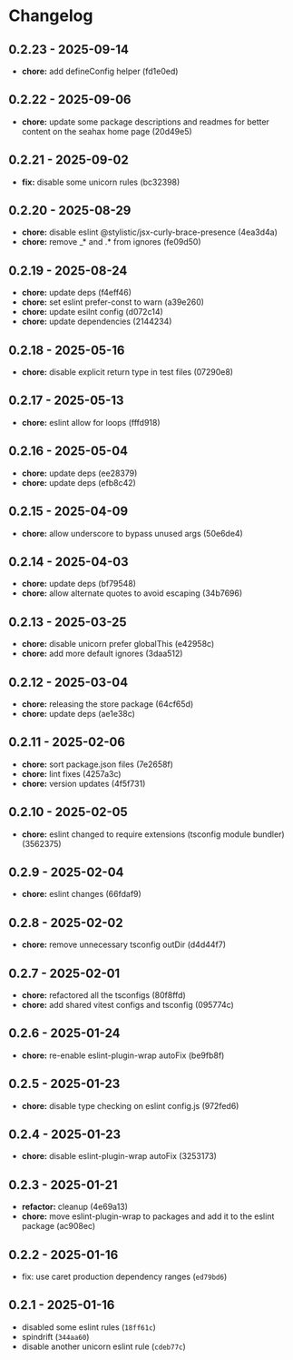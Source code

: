 # Changelog

## 0.2.23 - 2025-09-14

- __chore:__ add defineConfig helper (fd1e0ed)

## 0.2.22 - 2025-09-06

- __chore:__ update some package descriptions and readmes for better content on the seahax home page (20d49e5)

## 0.2.21 - 2025-09-02

- __fix:__ disable some unicorn rules (bc32398)

## 0.2.20 - 2025-08-29

- __chore:__ disable eslint @stylistic/jsx-curly-brace-presence (4ea3d4a)
- __chore:__ remove _* and .* from ignores (fe09d50)

## 0.2.19 - 2025-08-24

- __chore:__ update deps (f4eff46)
- __chore:__ set eslint prefer-const to warn (a39e260)
- __chore:__ update esilnt config (d072c14)
- __chore:__ update dependencies (2144234)

## 0.2.18 - 2025-05-16

- __chore:__ disable explicit return type in test files (07290e8)

## 0.2.17 - 2025-05-13

- __chore:__ eslint allow for loops (fffd918)

## 0.2.16 - 2025-05-04

- __chore:__ update deps (ee28379)
- __chore:__ update deps (efb8c42)

## 0.2.15 - 2025-04-09

- __chore:__ allow underscore to bypass unused args (50e6de4)

## 0.2.14 - 2025-04-03

- __chore:__ update deps (bf79548)
- __chore:__ allow alternate quotes to avoid escaping (34b7696)

## 0.2.13 - 2025-03-25

- __chore:__ disable unicorn prefer globalThis (e42958c)
- __chore:__ add more default ignores (3daa512)

## 0.2.12 - 2025-03-04

- __chore:__ releasing the store package (64cf65d)
- __chore:__ update deps (ae1e38c)

## 0.2.11 - 2025-02-06

- __chore:__ sort package.json files (7e2658f)
- __chore:__ lint fixes (4257a3c)
- __chore:__ version updates (4f5f731)

## 0.2.10 - 2025-02-05

- __chore:__ eslint changed to require extensions (tsconfig module bundler) (3562375)

## 0.2.9 - 2025-02-04

- __chore:__ eslint changes (66fdaf9)

## 0.2.8 - 2025-02-02

- __chore:__ remove unnecessary tsconfig outDir (d4d44f7)

## 0.2.7 - 2025-02-01

- __chore:__ refactored all the tsconfigs (80f8ffd)
- __chore:__ add shared vitest configs and tsconfig (095774c)

## 0.2.6 - 2025-01-24

- __chore:__ re-enable eslint-plugin-wrap autoFix (be9fb8f)

## 0.2.5 - 2025-01-23

- __chore:__ disable type checking on eslint config.js (972fed6)

## 0.2.4 - 2025-01-23

- __chore:__ disable eslint-plugin-wrap autoFix (3253173)

## 0.2.3 - 2025-01-21

- __refactor:__ cleanup (4e69a13)
- __chore:__ move eslint-plugin-wrap to packages and add it to the eslint package (ac908ec)

## 0.2.2 - 2025-01-16

- fix: use caret production dependency ranges (`ed79bd6`)

## 0.2.1 - 2025-01-16

- disabled some eslint rules (`18ff61c`)
- spindrift (`344aa60`)
- disable another unicorn eslint rule (`cdeb77c`)
